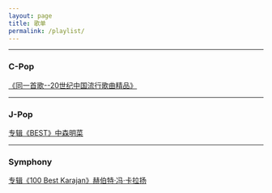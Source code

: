 ```yaml
---
layout: page
title: 歌单
permalink: /playlist/
---
```


-----

### C-Pop

[《同一首歌--20世纪中国流行歌曲精品》](https://robert1037.github.io/2022/02/07/cpop-20s.html)

-----

### J-Pop

[专辑《BEST》中森明菜](https://robert1037.github.io/2022/02/07/best-akina.html)

-----

### Symphony

[专辑《100 Best Karajan》赫伯特·冯·卡拉扬](https://robert1037.github.io/2022/02/07/100-best-karajan.html)
